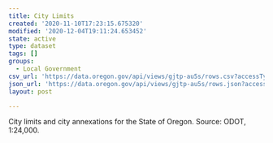 ```yaml
---
title: City Limits
created: '2020-11-10T17:23:15.675320'
modified: '2020-12-04T19:11:24.653452'
state: active
type: dataset
tags: []
groups:
  - Local Government
csv_url: 'https://data.oregon.gov/api/views/gjtp-au5s/rows.csv?accessType=DOWNLOAD'
json_url: 'https://data.oregon.gov/api/views/gjtp-au5s/rows.json?accessType=DOWNLOAD'
layout: post

---
```

City limits and city annexations for the State of Oregon. Source: ODOT, 1:24,000.
